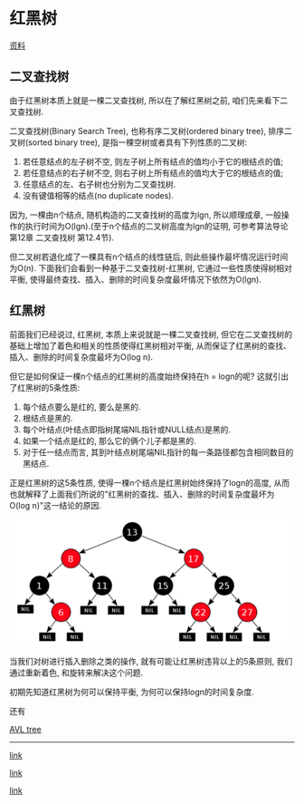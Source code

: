 <!--
Created: Mon Aug 26 2019 15:22:51 GMT+0800 (China Standard Time)
Modified: Mon Aug 26 2019 15:22:51 GMT+0800 (China Standard Time)
-->
# 红黑树

[资料](https://juejin.im/post/5df4aaefe51d45581269a6d2)

## 二叉查找树

由于红黑树本质上就是一棵二叉查找树, 所以在了解红黑树之前, 咱们先来看下二叉查找树.

二叉查找树(Binary Search Tree), 也称有序二叉树(ordered binary tree), 排序二叉树(sorted binary tree), 是指一棵空树或者具有下列性质的二叉树:

1. 若任意结点的左子树不空, 则左子树上所有结点的值均小于它的根结点的值; 
2. 若任意结点的右子树不空, 则右子树上所有结点的值均大于它的根结点的值; 
3. 任意结点的左、右子树也分别为二叉查找树.
4. 没有键值相等的结点(no duplicate nodes).

因为, 一棵由n个结点, 随机构造的二叉查找树的高度为lgn, 所以顺理成章, 一般操作的执行时间为O(lgn).(至于n个结点的二叉树高度为lgn的证明, 可参考算法导论 第12章 二叉查找树 第12.4节).

但二叉树若退化成了一棵具有n个结点的线性链后, 则此些操作最坏情况运行时间为O(n). 
下面我们会看到一种基于二叉查找树-红黑树, 它通过一些性质使得树相对平衡, 使得最终查找、插入、删除的时间复杂度最坏情况下依然为O(lgn).

## 红黑树

前面我们已经说过, 红黑树, 本质上来说就是一棵二叉查找树, 但它在二叉查找树的基础上增加了着色和相关的性质使得红黑树相对平衡, 从而保证了红黑树的查找、插入、删除的时间复杂度最坏为O(log n).

但它是如何保证一棵n个结点的红黑树的高度始终保持在h = logn的呢? 这就引出了红黑树的5条性质:

1. 每个结点要么是红的, 要么是黑的.  
2. 根结点是黑的.  
3. 每个叶结点(叶结点即指树尾端NIL指针或NULL结点)是黑的.  
4. 如果一个结点是红的, 那么它的俩个儿子都是黑的.
5. 对于任一结点而言, 其到叶结点树尾端NIL指针的每一条路径都包含相同数目的黑结点.

正是红黑树的这5条性质, 使得一棵n个结点是红黑树始终保持了logn的高度, 从而也就解释了上面我们所说的"红黑树的查找、插入、删除的时间复杂度最坏为O(log n)"这一结论的原因.

![img](../img/20190708001.png)

当我们对树进行插入删除之类的操作, 就有可能让红黑树违背以上的5条原则, 我们通过重新着色, 和旋转来解决这个问题.

初期先知道红黑树为何可以保持平衡, 为何可以保持logn的时间复杂度.

还有

[AVL tree](https://zhuanlan.zhihu.com/p/34899732)

--- 

[link](https://github.com/julycoding/The-Art-Of-Programming-By-July/blob/master/ebook/zh/03.01.md)

[link](https://segmentfault.com/a/1190000012728513)

[link](https://zhuanlan.zhihu.com/p/31805309)

